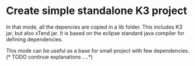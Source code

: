 # Create simple standalone K3 project

In that mode, all the depencies are copied in a lib folder.
This includes K3 jar, but also xTend jar.
It is based on the eclipse standard java compiler for defining dependencies.

This mode can be useful as a base for small project with few dependencies.
(* TODO continue explanations ....*)
